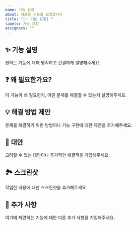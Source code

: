 ```yaml
---
name: 기능 요청
about: 새로운 기능을 요청합니다
title: "[✨ 기능 요청] "
labels: 기능 요청
assignees: ""
---
```


## ✨ 기능 설명

원하는 기능에 대해 명확하고 간결하게 설명해주세요.

## ❓ 왜 필요한가요?

이 기능이 왜 필요한지, 어떤 문제를 해결할 수 있는지 설명해주세요.

## 💡 해결 방법 제안

문제를 해결하기 위한 방법이나 기능 구현에 대한 제안을 추가해주세요.

## 🔄 대안

고려할 수 있는 대안이나 추가적인 해결책을 기입해주세요.

## 🏞️ 스크린샷

작업한 내용에 대한 스크린샷을 추가해주세요

## 📝 추가 사항

여기에 제안하는 기능에 대한 다른 추가 사항을 기입해주세요.
